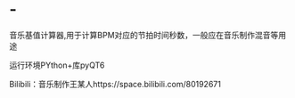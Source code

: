 # -
音乐基值计算器,用于计算BPM对应的节拍时间秒数，一般应在音乐制作混音等用途

运行环境PYthon+库pyQT6

Bilibili：音乐制作王某人https://space.bilibili.com/80192671
